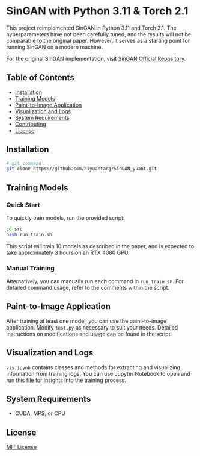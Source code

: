 # SinGAN with Python 3.11 & Torch 2.1

This project reimplemented SinGAN in Python 3.11 and Torch 2.1. The hyperparameters have not been carefully tuned, and the results will not be comparable to the original paper. However, it serves as a starting point for running SinGAN on a modern machine. 

For the original SinGAN implementation, visit [SinGAN Official Repository](https://github.com/tamarott/SinGAN).

## Table of Contents
- [Installation](#installation)
- [Training Models](#training-models)
- [Paint-to-Image Application](#paint-to-image-application)
- [Visualization and Logs](#visualization-and-logs)
- [System Requirements](#system-requirements)
- [Contributing](#contributing)
- [License](#license)

## Installation

```bash
# git command
git clone https://github.com/hiyuantang/SinGAN_yuant.git
```

## Training Models

### Quick Start

To quickly train models, run the provided script:

```bash
cd src
bash run_train.sh
```

This script will train 10 models as described in the paper, and is expected to take approximately 3 hours on an RTX 4080 GPU.

### Manual Training

Alternatively, you can manually run each command in `run_train.sh`. For detailed command usage, refer to the comments within the script.

## Paint-to-Image Application

After training at least one model, you can use the paint-to-image application. Modify `test.py` as necessary to suit your needs. Detailed instructions on modifications and usage can be found in the script.

## Visualization and Logs

`vis.ipynb` contains classes and methods for extracting and visualizing information from training logs. You can use Jupyter Notebook to open and run this file for insights into the training process.

## System Requirements

- CUDA, MPS, or CPU

## License

[MIT License](https://github.com/hiyuantang/SinGAN_yuant/blob/main/LICENSE)
